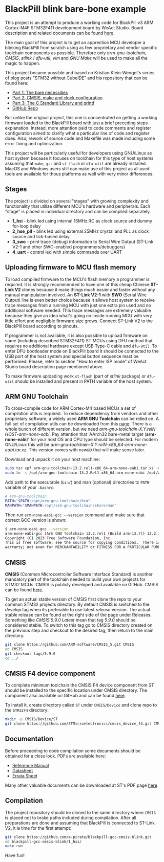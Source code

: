 # BlackPill blink bare-bone example

This project is an attempt to produce a working code for BlackPill v3 ARM Cortex-M4F STM32F411 development board by WeAct Studio. Board description and related documents can be found [here](https://github.com/WeActStudio/WeActStudio.MiniSTM32F4x1).

The main goal of this project is to get an apprentice MCU developer a blinking BlackPill from scratch using as few proprietary and vendor specific toolchain components as possible. Therefore only _arm-gnu-toolchain_, _CMSIS_, _stlink_ / _dfu-util_, _vim_ and _GNU Make_ will be used to make all the magic to happen.

This project became possible and based on Kristian Klein-Wengel's series of blog posts "STM32 without CubeIDE" and his repository that can be found here:
- [Part 1: The bare necessities](https://kleinembedded.com/stm32-without-cubeide-part-1-the-bare-necessities)
- [Part 2: CMSIS, make and clock configuration](https://kleinembedded.com/stm32-without-cubeide-part-2-cmsis-make-and-clock-configuration)
- [Part 3: The C Standard Library and printf](https://kleinembedded.com/stm32-without-cubeide-part-3-the-c-standard-library-and-printf)
- [GitHub Repo](https://github.com/kristianklein/stm32-without-cubeide/)

But unlike the original project, this one is concentrated on getting a working firmware loaded to the BlackPill board with just a brief preceding steps explanation. Instead, more attention paid to code comments and register configuration aimed to clarify what a particular line of code and register does. Also, rework of source code and Makefile was made including some error fixing and optimization.

This project will be particularly useful for developers using GNU/Linux as host system because it focuses on toolchain for this type of host systems assuming that `make`, `git` and `st-flash` or `dfu-util` are already installed. MacOS and Windows users still can make use of this project as all used tools are available for thous platforms as well with very minor differences.

## Stages
The project is divided on several "stages" with growing complexity and functionality that utilize different MCU's hardware and peripherals. Each "stage" is placed in individual directory and can be compiled separately. 
* **1_hsi** - blink led using internal 16MHz RC as clock source and dummy for-loop delay
* **2_hse_pll** - blink led using external 25MHz crystal and PLL as clock source and tick-based delay
* **3_swo** - print trace (debug) information to Serial Wire Output (ST-Link V2-1 and other SWO-enabled programmers/debuggers)
* **4_uart** - control led with simple commands over UART

## Uploading firmware to MCU flash memory
To load compiled firmware to the MCU's flash memory a programmer is required. It is strongly recommended to have one of this cheap Chinese **ST-Link V2** clones because it make things much easier and faster without any manual manipulation involved. An **ST-Link V2-1** with **SWO** (Serial Wire Output) line is even better choice because it allows host system to receive trace messages from a running MCU with just one extra pin used and no additional software needed. This trace messages are extremely valuable because they give an idea what's going on inside running MCU with very little effort and negligible firmware size grows. Connect ST-Link V2 to the BlackPill board according to pinouts.

If programmer is not available, it is also possible to upload firmware on some (including described STM32F411) ST MCUs using DFU method that requires no additional hardware except USB Type-C cable and `dfu-util`. To enter DFU bootloader mode on BlackPill board it should be connected to the USB port of the host system and special button sequence mast be performed. Please, refer to section "How to enter ISP mode" of WeAct Studio board description page mentioned above.

To make firmware uploading work `st-flash` (part of _stlink_ package) or `dfu-util` should be installed and present in PATH variable of the host system.

## ARM GNU Toolchain
To cross-compile code for ARM Cortex-M4 based MCUs a set of compilation utils is required. To reduce dependency from vendors and other proprietary software, a widely used **ARM GNU Toolchain** can be relied on. A full set of compilation utils can be downloaded from this [page](https://developer.arm.com/downloads/-/arm-gnu-toolchain-downloads). There is a whole bunch of different version, but we need _arm-gnu-toolchain-X.Y.relN-HOST-arm-none-eabi_. Pay attention that 'AArch32 bare-metal target (**arm-none-eabi**)' for your host OS and CPU type should be selected. For modern GNU/Linux this will be _arm-gnu-toolchain-X.Y.relN-x86\_64-arm-none-eabi.tar.xz_. This version comes with _newlib_ that will make sense later.

Download and unpack it on your host machine:
```bash
sudo tar xpf arm-gnu-toolchain-13.2.rel1-x86_64-arm-none-eabi.tar.xz -C /opt/
sudo ln -s /opt/arm-gnu-toolchain-13.2.Rel1-x86_64-arm-none-eabi /opt/arm-gnu-toolchain
```

Add path to the executable (`bin/`) and man (optional) directories to `PATH` variable of your `.bashrc`:
```bash
# arm-gnu-toolchain
PATH="$PATH:/opt/arm-gnu-toolchain/bin"
MANPATH="$MANPATH:/opt/arm-gnu-toolchain/share/man"
```

Then run `arm-none-eabi-gcc --version` command and make sure that correct GCC version is shown:
```bash
$ arm-none-eabi-gcc --version
arm-none-eabi-gcc (Arm GNU Toolchain 13.2.rel1 (Build arm-13.7)) 13.2.1 20231009
Copyright (C) 2023 Free Software Foundation, Inc.
This is free software; see the source for copying conditions.  There is NO
warranty; not even for MERCHANTABILITY or FITNESS FOR A PARTICULAR PURPOSE.
```

## CMSIS
**CMSIS** (Common Microcontroller Software Interface Standard) is another mandatory part of the toolchain needed to build your own projects for STM32 MCUs. CMSIS is publicly developed and available on GitHub. CMSIS can be found [here](https://github.com/ARM-software/CMSIS_5/).

To get an actual stable version of CMSIS first clone the repo to your common STM32 projects directory. By default CMSIS is switched to the _develop_ tag when its preferable to use latest _release_ version. The actual stable release can be found at the right side of the page under Releases. Something like _CMSIS 5.9.0 Latest_ mean that tag _5.9.0_ should be considered stable. To switch to this tag go to CMSIS directory created on the previous step and checkout to the desired tag, then return to the main directory.
```bash
git clone https://github.com/ARM-software/CMSIS_5.git CMSIS
cd CMSIS
git checkout tags/5.9.0
cd ../
```
## CMSIS F4 device component
To complete minimum toolchain the CMSIS F4 device component from ST should be installed to the specific location under CMSIS directory. The component also available on GitHub and can be found [here](https://github.com/STMicroelectronics/cmsis_device_f4).

To install it, create directory called `ST` under `CMSIS/Device` and clone repo to the `STM32F4` directory:
```bash
mkdir -p CMSIS/Device/ST
git clone https://github.com/STMicroelectronics/cmsis_device_f4.git CMSIS/Device/ST/STM32F4
```

## Documentation
Before proceeding to code compilation some documents should be obtained for a close look. PDFs are available here:
- [Reference Manual](https://www.st.com/resource/en/reference_manual/rm0383-stm32f411xce-advanced-armbased-32bit-mcus-stmicroelectronics.pdf)
- [Datasheet](https://www.st.com/resource/en/datasheet/stm32f411ce.pdf)
- [Errata Sheet](https://www.st.com/resource/en/errata_sheet/es0287-stm32f411xcxe-device-errata-stmicroelectronics.pdf)

Many other valuable documents can be downloaded at ST's PDF page [here](https://www.st.com/en/microcontrollers-microprocessors/stm32f411/documentation.html).

## Compilation
The project repository should be cloned to the same directory where `CMSIS` is placed not to brake paths included during compilation. After all preparations are done and assuming that BlackPill is connected to ST-Link V2, it is time for the first attempt:
```bash
git clone https://github.com/e-pirate/blackpill-gcc-cmsis-blink.git
cd blackpill-gcc-cmsis-blink/1_hsi/
make run
```

Have fun!
